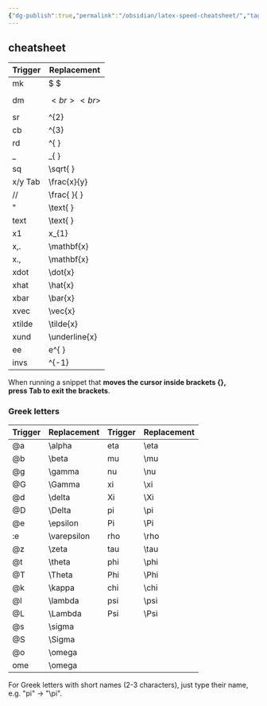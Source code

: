 ```yaml
---
{"dg-publish":true,"permalink":"/obsidian/latex-speed-cheatsheet/","tags":["cheat","latex","obsidian"]}
---
```


## cheatsheet

|Trigger|Replacement|
|---|---|
|mk|$ $|
|dm|$$  <br>  <br>$$|
|sr|^{2}|
|cb|^{3}|
|rd|^{ }|
|_|_{ }|
|sq|\sqrt{ }|
|x/y Tab|\frac{x}{y}|
|//|\frac{ }{ }|
|"|\text{ }|
|text|\text{ }|
|x1|x_{1}|
|x,.|\mathbf{x}|
|x.,|\mathbf{x}|
|xdot|\dot{x}|
|xhat|\hat{x}|
|xbar|\bar{x}|
|xvec|\vec{x}|
|xtilde|\tilde{x}|
|xund|\underline{x}|
|ee|e^{ }|
|invs|^{-1}|

When running a snippet that **moves the cursor inside brackets {}, press Tab to exit the brackets**.

### Greek letters

|Trigger|Replacement|Trigger|Replacement|
|---|---|---|---|
|@a|\alpha|eta|\eta|
|@b|\beta|mu|\mu|
|@g|\gamma|nu|\nu|
|@G|\Gamma|xi|\xi|
|@d|\delta|Xi|\Xi|
|@D|\Delta|pi|\pi|
|@e|\epsilon|Pi|\Pi|
|:e|\varepsilon|rho|\rho|
|@z|\zeta|tau|\tau|
|@t|\theta|phi|\phi|
|@T|\Theta|Phi|\Phi|
|@k|\kappa|chi|\chi|
|@l|\lambda|psi|\psi|
|@L|\Lambda|Psi|\Psi|
|@s|\sigma|||
|@S|\Sigma|||
|@o|\omega|||
|ome|\omega|||

For Greek letters with short names (2-3 characters), just type their name,  
e.g. "pi" → "\pi".